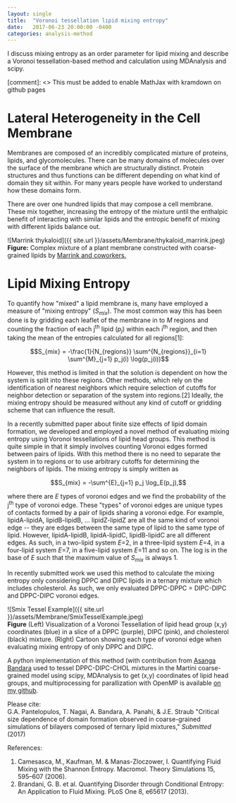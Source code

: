 ```yaml
---
layout: single
title:  "Voronoi tessellation lipid mixing entropy"
date:   2017-06-23 20:00:00 -0400
categories: analysis-method
---
```


I discuss mixing entropy as an order parameter for lipid mixing and describe a Voronoi tessellation-based method and calculation using MDAnalysis and scipy.

[comment]: <> This must be added to enable MathJax with kramdown on github pages
<script type="text/javascript" async
  src="https://cdn.mathjax.org/mathjax/latest/MathJax.js?config=TeX-MML-AM_CHTML">
</script>

# Lateral Heterogeneity in the Cell Membrane

Membranes are composed of an incredibly complicated mixture of proteins, lipids, and glycomolecules. There can be many domains of molecules over the surface of the membrane which are structurally distinct. Protein structures and thus functions can be different depending on what kind of domain they sit within. For many years people have worked to understand how these domains form.

There are over one hundred lipids that may compose a cell membrane. These mix together, increasing the entropy of the mixture until the enthalpic benefit of interacting with similar lipids and the entropic benefit of mixing with different lipids balance out. 

![Marrink thykaloid]({{ site.url }}/assets/Membrane/thykaloid_marrink.jpeg)  
**Figure:** Complex mixture of a plant membrane constructed with coarse-grained lipids by [Marrink and coworkers.](http://cgmartini.nl/)


# Lipid Mixing Entropy

To quantify how "mixed" a lipid membrane is, many have employed a measure of "mixing entropy" (*S<sub>mix</sub>*). The most common way this has been done is by gridding each leaflet of the membrane in to *M*  regions and counting the fraction of each j<sup>th</sup> lipid (*p<sub>j</sub>*) within each i<sup>th</sup> region, and then taking the mean of the entropies calculated for all regions[1]:

$$S_{mix} = -\frac{1}{N_{regions}} \sum^{N_{regions}}_{i=1} \sum^{M}_{j=1} p_j(i) \log(p_j(i))$$

However, this method is limited in that the solution is dependent on how the system is split into these regions. Other methods, which rely on the identification of nearest neighbors which require selection of cutoffs for neighbor detection or separation of the system into regions.[2] Ideally, the mixing entropy should be measured without any kind of cutoff or gridding scheme that can influence the result.

In a recently submitted paper about finite size effects of lipid domain formation, we developed and employed a novel method of evaluating mixing entropy using Voronoi tessellations of lipid head groups. This method is quite simple in that it simply involves counting Voronoi edges formed between pairs of lipids. With this method there is no need to separate the system in to regions or to use arbitrary cutoffs for determining the neighbors of lipids. The mixing entropy is simply written as

$$S_{mix} = -\sum^{E}_{j=1} p_j \log_E(p_j),$$

where there are *E* types of voronoi edges and we find the probability of the j<sup>th</sup> type of voronoi edge. These "types" of voronoi edges are unique types of contacts formed by a pair of lipids sharing a voronoi edge. For example, lipidA-lipidA, lipidB-lipidB, ... lipidZ-lipidZ are all the same kind of voronoi edge -- they are edges between the same type of lipid to the same type of lipid. However, lipidA-lipidB, lipidA-lipidC, lipidB-lipidC are all different edges. As such, in a two-lipid system *E*=2, in a three-lipid system *E*=4, in a four-lipid system *E*=7, in a five-lipid system *E*=11 and so on. The log is in the base of *E* such that the maximum value of *S<sub>mix</sub>* is always 1.

In recently submitted work we used this method to calculate the mixing entropy only considering DPPC and DIPC lipids in a ternary mixture which includes cholesterol. As such, we only evaluated DPPC-DPPC = DIPC-DIPC and DPPC-DIPC voronoi edges.

![Smix Tessel Example]({{ site.url }}/assets/Membrane/SmixTesselExample.jpeg)  
**Figure** (Left) Visualization of a Voronoi Tessellation of lipid head group (x,y) coordinates (blue) in a slice of a  DPPC (purple), DIPC (pink), and cholesterol (black) mixture. (Right) Cartoon showing each type of voronoi edge when evaluating mixing entropy of only DPPC and DIPC.

A python implementation of this method (with contribution from [Asanga Bandara](https://scholar.google.com/citations?user=fdnxyPwAAAAJ&hl=en) used to tessel DPPC-DIPC-CHOL mixtures in the Martini coarse-grained model using scipy, MDAnalysis to get (x,y) coordinates of lipid head groups, and multiprocessing for parallization with OpenMP is available [on my github](https://github.com/gpantel/MD_methods-and-analysis/tree/master/membrane_analysis).

Please cite:  
G.A. Pantelopulos, T. Nagai, A. Bandara, A. Panahi, & J.E. Straub "Critical size dependence of domain formation observed in coarse-grained simulations of bilayers composed of ternary lipid mixtures," *Submitted* (2017)

References:
1. Camesasca, M., Kaufman, M. & Manas-Zloczower, I. Quantifying Fluid Mixing with the Shannon Entropy. Macromol. Theory Simulations 15, 595–607 (2006).
2. Brandani, G. B. et al. Quantifying Disorder through Conditional Entropy: An Application to Fluid Mixing. PLoS One 8, e65617 (2013).
